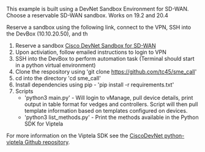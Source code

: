 This example is built using a DevNet Sandbox Environment for SD-WAN.  Choose a reservable SD-WAN sandbox.  Works on 19.2 and 20.4

Reserve a sandbox using the following link, connect to the VPN, SSH into the DevBox (10.10.20.50), and th


1. Reserve a sandbox [Cisco DevNet Sandbox for SD-WAN](https://devnetsandbox.cisco.com/RM/Topology)
2. Upon activiation, follow emailed instructions to login to VPN
3. SSH into the DevBox to perform automation task (Terminal should start in a python virtual environment)
4. Clone the respository using 'git clone https://github.com/tc45/sme_call'
5. cd into the directory 'cd sme_call'
6. Install dependencies using pip - 'pip install -r requirements.txt'
7. Scripts
   - 'python3 main.py' - Will login to vManage, pull device details, print output in table format for vedges and controllers.  Script will then pull template information based on templates configured on devices.
   - 'python3 list_methods.py' - Print the methods available in the Python SDK for Viptela
   
For more information on the  Viptela SDK see the [CiscoDevNet python-viptela Github repository](https://github.com/CiscoDevNet/python-viptela).
